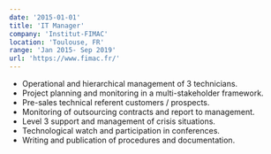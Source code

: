 ```yaml
---
date: '2015-01-01'
title: 'IT Manager'
company: 'Institut-FIMAC'
location: 'Toulouse, FR'
range: 'Jan 2015- Sep 2019'
url: 'https://www.fimac.fr/'
---
```


- Operational and hierarchical management of 3 technicians.
- Project planning and monitoring in a multi-stakeholder framework.
- Pre-sales technical referent customers / prospects.
- Monitoring of outsourcing contracts and report to management.
- Level 3 support and management of crisis situations.
- Technological watch and participation in conferences.
- Writing and publication of procedures and documentation.
